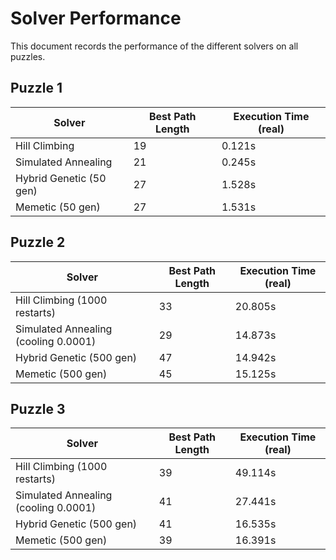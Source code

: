 # Solver Performance

This document records the performance of the different solvers on all puzzles.

## Puzzle 1

| Solver | Best Path Length | Execution Time (real) |
|---|---|---|
| Hill Climbing | 19 | 0.121s |
| Simulated Annealing | 21 | 0.245s |
| Hybrid Genetic (50 gen) | 27 | 1.528s |
| Memetic (50 gen) | 27 | 1.531s |

## Puzzle 2

| Solver | Best Path Length | Execution Time (real) |
|---|---|---|
| Hill Climbing (1000 restarts) | 33 | 20.805s |
| Simulated Annealing (cooling 0.0001) | 29 | 14.873s |
| Hybrid Genetic (500 gen) | 47 | 14.942s |
| Memetic (500 gen) | 45 | 15.125s |

## Puzzle 3

| Solver | Best Path Length | Execution Time (real) |
|---|---|---|
| Hill Climbing (1000 restarts) | 39 | 49.114s |
| Simulated Annealing (cooling 0.0001) | 41 | 27.441s |
| Hybrid Genetic (500 gen) | 41 | 16.535s |
| Memetic (500 gen) | 39 | 16.391s |